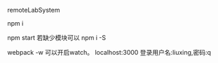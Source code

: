 remoteLabSystem

npm i

npm start 
若缺少模块可以 npm i -S <module-name>

webpack -w 可以开启watch。
localhost:3000
登录用户名:liuxing,密码:q
